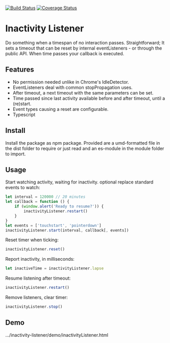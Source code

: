 [![Build Status](https://travis-ci.org/ovanderzee/inactivity-listener.svg?branch=main)](https://travis-ci.com/ovanderzee/inactivity-listener)
[![Coverage Status](https://coveralls.io/repos/github/ovanderzee/inactivity-listener/badge.svg?branch=main)](https://coveralls.io/github/ovanderzee/inactivity-listener?branch=main)

# Inactivity Listener

Do something when a timespan of no interaction passes.
Straightforward;
It sets a timeout that can be reset by internal eventListeners -
or through the public API.
When time passes your callback is executed.

## Features

* No permission needed unlike in Chrome's IdleDetector.
* EventListeners deal with common stopPropagation uses.
* After timeout, a next timeout with the same parameters can be set.
* Time passed since last activity available before and after timeout,
until a (re)start.
* Event types causing a reset are configurable.
* Typescript

## Install

Install the package as npm package. Provided are
a umd-formatted file in the dist folder to require or just read
and an es-module in the module folder to import.

## Usage

Start watching activity, waiting for inactivity.
optional replace standard events to watch:

```js
let interval = 120000 // 20 minutes
let callback = function () {
    if (window.alert('Ready to resume?')) {
        inactivityListener.restart()
    }
}
let events = ['touchstart', 'pointerdown']
inactivityListener.start(interval, callback[, events])
```

Reset timer when ticking:

```js
inactivityListener.reset()
```

Report inactivity, in milliseconds:

```js
let inactiveTime = inactivityListener.lapse
```

Resume listening after timeout:

```js
inactivityListener.restart()
```

Remove listeners, clear timer:

```js
inactivityListener.stop()
```

## Demo

.../inactivity-listener/demo/inactivityListener.html
